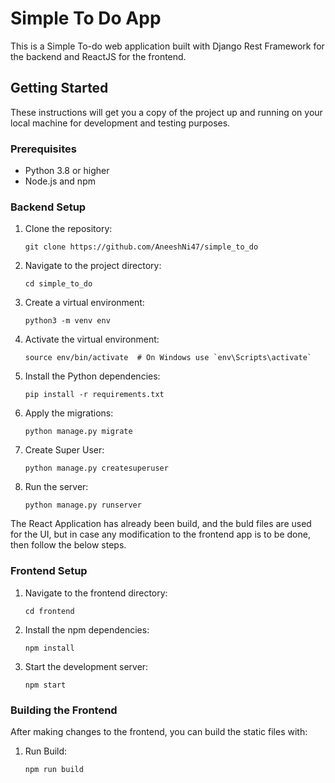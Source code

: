 # Simple To Do App

This is a Simple To-do web application built with Django Rest Framework for the backend and ReactJS for the frontend.

## Getting Started

These instructions will get you a copy of the project up and running on your local machine for development and testing purposes.

### Prerequisites

- Python 3.8 or higher
- Node.js and npm

### Backend Setup

1. Clone the repository:

   ```
   git clone https://github.com/AneeshNi47/simple_to_do
   ```

2. Navigate to the project directory:

   ```
   cd simple_to_do
   ```

3. Create a virtual environment:

   ```
   python3 -m venv env
   ```

4. Activate the virtual environment:

   ```
   source env/bin/activate  # On Windows use `env\Scripts\activate`
   ```

5. Install the Python dependencies:

   ```
   pip install -r requirements.txt
   ```

6. Apply the migrations:

   ```
   python manage.py migrate
   ```

7. Create Super User:

   ```
   python manage.py createsuperuser
   ```

8. Run the server:
   ```
   python manage.py runserver
   ```

The React Application has already been build, and the buld files are used for the UI, but in case any modification to the frontend app is to be done, then follow the below steps.

### Frontend Setup

1. Navigate to the frontend directory:

   ```
   cd frontend
   ```

2. Install the npm dependencies:

   ```
   npm install
   ```

3. Start the development server:
   ```
   npm start
   ```

### Building the Frontend

After making changes to the frontend, you can build the static files with:

1. Run Build:
   ```
   npm run build
   ```
